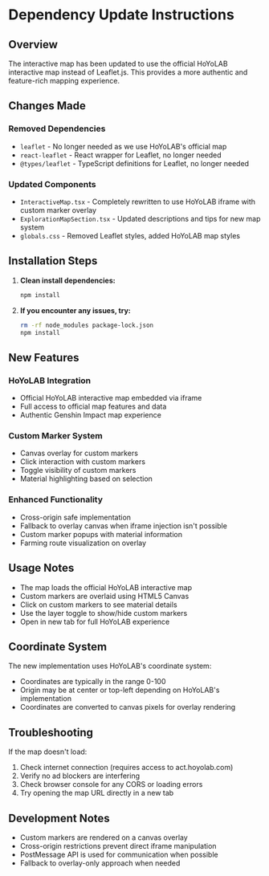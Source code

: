 # Dependency Update Instructions

## Overview
The interactive map has been updated to use the official HoYoLAB interactive map instead of Leaflet.js. This provides a more authentic and feature-rich mapping experience.

## Changes Made

### Removed Dependencies
- `leaflet` - No longer needed as we use HoYoLAB's official map
- `react-leaflet` - React wrapper for Leaflet, no longer needed
- `@types/leaflet` - TypeScript definitions for Leaflet, no longer needed

### Updated Components
- `InteractiveMap.tsx` - Completely rewritten to use HoYoLAB iframe with custom marker overlay
- `ExplorationMapSection.tsx` - Updated descriptions and tips for new map system
- `globals.css` - Removed Leaflet styles, added HoYoLAB map styles

## Installation Steps

1. **Clean install dependencies:**
   ```bash
   npm install
   ```

2. **If you encounter any issues, try:**
   ```bash
   rm -rf node_modules package-lock.json
   npm install
   ```

## New Features

### HoYoLAB Integration
- Official HoYoLAB interactive map embedded via iframe
- Full access to official map features and data
- Authentic Genshin Impact map experience

### Custom Marker System
- Canvas overlay for custom markers
- Click interaction with custom markers
- Toggle visibility of custom markers
- Material highlighting based on selection

### Enhanced Functionality
- Cross-origin safe implementation
- Fallback to overlay canvas when iframe injection isn't possible
- Custom marker popups with material information
- Farming route visualization on overlay

## Usage Notes

- The map loads the official HoYoLAB interactive map
- Custom markers are overlaid using HTML5 Canvas
- Click on custom markers to see material details
- Use the layer toggle to show/hide custom markers
- Open in new tab for full HoYoLAB experience

## Coordinate System

The new implementation uses HoYoLAB's coordinate system:
- Coordinates are typically in the range 0-100
- Origin may be at center or top-left depending on HoYoLAB's implementation
- Coordinates are converted to canvas pixels for overlay rendering

## Troubleshooting

If the map doesn't load:
1. Check internet connection (requires access to act.hoyolab.com)
2. Verify no ad blockers are interfering
3. Check browser console for any CORS or loading errors
4. Try opening the map URL directly in a new tab

## Development Notes

- Custom markers are rendered on a canvas overlay
- Cross-origin restrictions prevent direct iframe manipulation
- PostMessage API is used for communication when possible
- Fallback to overlay-only approach when needed 